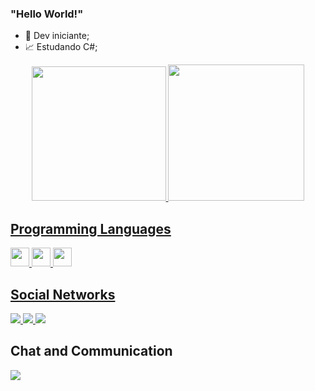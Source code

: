 ### "Hello World!"  
- 🤯 Dev iniciante;
- 📈 Estudando C#;

<div align = "center">
  <a href="https://github.com/dudu120hz">
  <img height="215em" src="https://github-readme-stats.vercel.app/api?username=dudu120hz&show_icons=true&theme=tokyonight&include_all_commits=true&count_private=true"/>
  <img height="218em" src="https://github-readme-stats.vercel.app/api/top-langs/?username=dudu120hz&layout=compact&langs_count=7&theme=tokyonight"/>
</div>
  
## Programming Languages
<div>
  <img width="30px" src="https://cdn.jsdelivr.net/gh/devicons/devicon/icons/c/c-original.svg" />
  <img width="30px" src="https://cdn.jsdelivr.net/gh/devicons/devicon/icons/python/python-original.svg" />
  <img width="30px" src="https://cdn.jsdelivr.net/gh/devicons/devicon/icons/csharp/csharp-original.svg" />
<div>
  
## Social Networks
<div> 
  <a href="https://instagram.com/dudu120hz" target="_blank"> <img src = "https://img.shields.io/badge/Instagram-E4405F?style=for-the-badge&logo=instagram&logoColor=white"target =" _ blank "> </a>
 	<a href="https://mobile.twitter.com/dudu120hz" target="_blank"> <img src = "https://img.shields.io/badge/Twitter-1DA1F2?style=for-the-badge&logo=twitter&logoColor=white"target =" _ blank "> </a>
  <a href="https://www.linkedin.com/in/eduardo-santos-rodrigues-290471231/" target="_blank"> <img src = "https://img.shields.io/badge/LinkedIn-0077B5?style=for-the-badge&logo=linkedin&logoColor=white"target =" _ blank "> </a>
</div>

## Chat and Communication
<div> 
  <a href="https://t.me/dudu120hz" target="_blank"> <img src = "https://img.shields.io/badge/Telegram-2CA5E0?style=for-the-badge&logo=telegram&logoColor=white"target =" _ blank "> </a>
</div>
